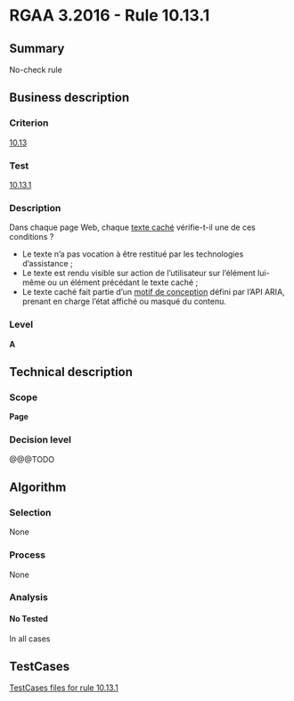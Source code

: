 # RGAA 3.2016 - Rule 10.13.1

## Summary
No-check rule


## Business description

### Criterion
[10.13](http://references.modernisation.gouv.fr/rgaa-accessibilite/criteres.html#crit-10-13)

### Test
[10.13.1](http://references.modernisation.gouv.fr/rgaa-accessibilite/criteres.html#test-10-13-1)

### Description
<div lang="fr">Dans chaque page Web, chaque <a href="http://references.modernisation.gouv.fr/rgaa-accessibilite/glossaire.html#texte-cach">texte cach&#xE9;</a> v&#xE9;rifie-t-il une de ces conditions&nbsp;? <ul><li>Le texte n&#x2019;a pas vocation &#xE0; &#xEA;tre restitu&#xE9; par les technologies d&#x2019;assistance&nbsp;;</li> <li>Le texte est rendu visible sur action de l&#x2019;utilisateur sur l&#x2019;&#xE9;l&#xE9;ment lui-m&#xEA;me ou un &#xE9;l&#xE9;ment pr&#xE9;c&#xE9;dant le texte cach&#xE9;&nbsp;;</li> <li>Le texte cach&#xE9; fait partie d&#x2019;un <a href="http://references.modernisation.gouv.fr/rgaa-accessibilite/glossaire.html#motif-de-conception">motif de conception</a> d&#xE9;fini par l&#x2019;API ARIA, prenant en charge l&#x2019;&#xE9;tat affich&#xE9; ou masqu&#xE9; du contenu.</li> </ul></div>

### Level
**A**


## Technical description

### Scope
**Page**

### Decision level
@@@TODO


## Algorithm

### Selection
None

### Process
None

### Analysis

#### No Tested
In all cases


##  TestCases

[TestCases files for rule 10.13.1](https://github.com/Asqatasun/Asqatasun/tree/develop/rules/rules-rgaa3.2016/src/test/resources/testcases/rgaa32016/Rgaa32016Rule101301/)


